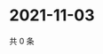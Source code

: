 # 2021-11-03

共 0 条

<!-- BEGIN WEIBO -->
<!-- 最后更新时间 Wed Nov 03 2021 15:13:54 GMT+0800 (China Standard Time) -->

<!-- END WEIBO -->
